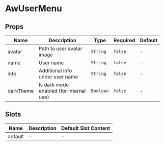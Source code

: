 # AwUserMenu

## Props

<!-- @vuese:AwUserMenu:props:start -->
|Name|Description|Type|Required|Default|
|---|---|---|---|---|
|avatar|Path to user avatar image|`String`|`false`|-|
|name|User name|`String`|`false`|-|
|info|Additional info under user name|`String`|`false`|-|
|darkTheme|Is dark mode enabled (for internal use)|`Boolean`|`false`|-|

<!-- @vuese:AwUserMenu:props:end -->


## Slots

<!-- @vuese:AwUserMenu:slots:start -->
|Name|Description|Default Slot Content|
|---|---|---|
|default|-|-|

<!-- @vuese:AwUserMenu:slots:end -->


